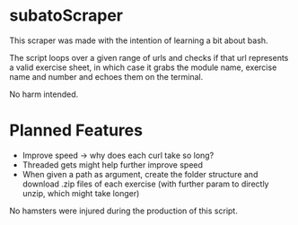 # subatoScraper
This scraper was made with the intention of learning a bit about bash.

The script loops over a given range of urls and checks if that url represents a valid exercise sheet, in which case it grabs the module name, exercise name and number and echoes them on the terminal.

No harm intended. 

# Planned Features
* Improve speed -> why does each curl take so long?
* Threaded gets might help further improve speed
* When given a path as argument, create the folder structure and download .zip files of each exercise (with further param to directly unzip, which might take longer)



No hamsters were injured during the production of this script.
